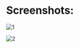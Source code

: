 # Screenshots:
![1](https://user-images.githubusercontent.com/78833363/159491781-fc4b1a85-c17c-4254-8d26-23d41fe3175f.png)

![2](https://user-images.githubusercontent.com/78833363/159491785-d94361ac-f9cd-44e7-adbc-cd4091c1953a.png)